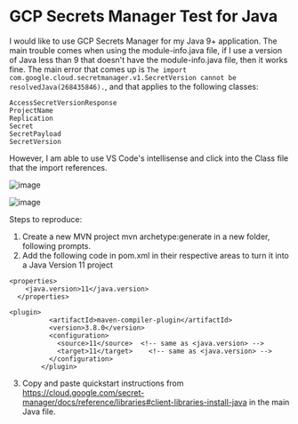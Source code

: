﻿# GCP Secrets Manager Test for Java


I would like to use GCP Secrets Manager for my Java 9+ application. The main trouble comes when using the module-info.java file, if I use a version of Java less than 9 that doesn't have the module-info.java file, then it works fine. The main error that comes up is `The import com.google.cloud.secretmanager.v1.SecretVersion cannot be resolvedJava(268435846).`, and that applies to the following classes:

```
AccessSecretVersionResponse
ProjectName
Replication
Secret
SecretPayload
SecretVersion
```

However, I am able to use VS Code's intellisense and click into the Class file that the import references.

![image](https://github.com/phillipshaong/java-gcp-secrets-manager-test/assets/64993172/11187dc0-b8b3-49b8-9a2b-13a268539684)

![image](https://github.com/phillipshaong/java-gcp-secrets-manager-test/assets/64993172/1b10b94e-3244-495d-bc5d-5ee23f352761)

Steps to reproduce:

1. Create a new MVN project mvn archetype:generate in a new folder, following prompts.
2. Add the following code in pom.xml in their respective areas to turn it into a Java Version 11 project
```
<properties>
    <java.version>11</java.version>
  </properties>
```
```
<plugin>
          <artifactId>maven-compiler-plugin</artifactId>
          <version>3.8.0</version>
          <configuration>
            <source>11</source>  <!-- same as <java.version> -->
            <target>11</target>    <!-- same as <java.version> -->
          </configuration>
        </plugin>
```
3. Copy and paste quickstart instructions from https://cloud.google.com/secret-manager/docs/reference/libraries#client-libraries-install-java in the main Java file.
